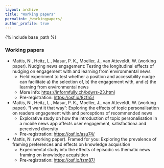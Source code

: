 ```yaml
---
layout: archive
title: "Working papers"
permalink: /workingpapers/
author_profile: true
---
```


{% include base_path %}


### Working papers
* Mattis, N., Heitz, L., Masur, P. K., Moeller, J., van Atteveldt, W. (working paper). Nudging news engagement: Testing the longitudinal effects of nudging on engagement with and learning from`environmental news
  * Field experiment to test whether a position and accessibility nudge can facilitate a) the selection of, b) the engagement with, and c) the learning from environmental news
  * More info: https://informfully.ch/bdwrs-23.html 
  * Pre-registration: https://osf.io/8zfn5/
* Mattis, N., Heitz, L., Masur, P. K., Moeller, J., van Atteveldt, W. (working paper). “I want it that way”: Exploring the effects of topic personalisation on readers engagement with and perceptions of recommended news
  * Explorative study on how the introduction of topic personalisation in a mobile news app affects user engagement, satisfactiona and perceived diversity
  * Pre-registration: https://osf.io/asu74/ 
* Mattis, N. (working paper). Framed for you: Exploring the prevalence of framing preferences and effects on knowledge acquisition
  * Experimental study into the effects of episodic vs thematic news framing on knowledge acquisition
  * Pre-registration: https://osf.io/tzm87/

